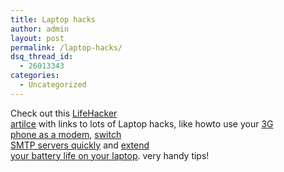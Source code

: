 ```yaml
---
title: Laptop hacks
author: admin
layout: post
permalink: /laptop-hacks/
dsq_thread_id:
  - 26013343
categories:
  - Uncategorized
---
```

Check out this [LifeHacker  
artilce][1] with links to lots of Laptop hacks, like howto use your [3G  
phone as a modem][2], [switch  
SMTP servers quickly][3] and [extend  
your battery life on your laptop][4]. very handy tips!

 [1]: http://www.lifehacker.com/software/laptop/laptop-hacks-113215.php
 [2]: http://lifehacker.com/software/productivity/how-to-use-your-cell-phone-as-a-modem-036678.php
 [3]: http://lifehacker.com/software/email-apps/ask-lifehacker-switching-smtp-servers-030893.php
 [4]: http://lifehacker.com/software/productivity/extend-your-laptops-battery-life-035948.php
